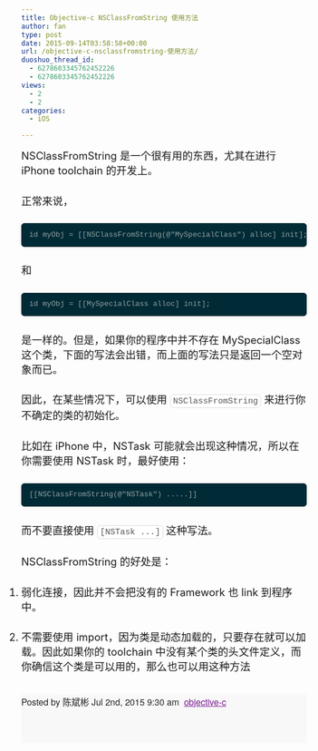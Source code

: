 ```yaml
---
title: Objective-c NSClassFromString 使用方法
author: fan
type: post
date: 2015-09-14T03:58:58+00:00
url: /objective-c-nsclassfromstring-使用方法/
duoshuo_thread_id:
  - 6278603345762452226
  - 6278603345762452226
views:
  - 2
  - 2
categories:
  - iOS

---
```

<p style="margin-top: 0px; margin-bottom: 1.5em; padding: 0px; border: 0px; font-style: inherit; font-variant: inherit; font-weight: inherit; font-stretch: inherit; line-height: inherit; font-family: inherit; font-size: 18.4px; vertical-align: baseline;">
  NSClassFromString 是一个很有用的东西，尤其在进行 iPhone toolchain 的开发上。
</p>

<p style="margin-top: 0px; margin-bottom: 1.5em; padding: 0px; border: 0px; font-style: inherit; font-variant: inherit; font-weight: inherit; font-stretch: inherit; line-height: inherit; font-family: inherit; font-size: 18.4px; vertical-align: baseline;">
  正常来说，
</p>

<pre style="margin-top: 0px; margin-bottom: 2.1em; padding: 0.8em 1em; border: 1px solid rgb(5, 35, 43); font-style: inherit; font-variant: inherit; font-weight: inherit; font-stretch: inherit; line-height: 1.45em; font-family: Menlo, Monaco, &#39;Andale Mono&#39;, &#39;lucida console&#39;, &#39;Courier New&#39;, monospace; font-size: 13px; vertical-align: baseline; box-shadow: rgba(0, 0, 0, 0.0588235) 0px 0px 10px; border-radius: 0.4em; color: rgb(147, 161, 161); overflow: auto; background-image: url(http://cnbin.github.io/images/noise.png?1431911703); background-color: rgb(0, 43, 54); background-position: 0% 0%;" class="brush:java;toolbar:false;">id&nbsp;myObj&nbsp;=&nbsp;[[NSClassFromString(@"MySpecialClass")&nbsp;alloc]&nbsp;init];</pre>

<p style="margin-top: 0px; margin-bottom: 1.5em; padding: 0px; border: 0px; font-style: inherit; font-variant: inherit; font-weight: inherit; font-stretch: inherit; line-height: inherit; font-family: inherit; font-size: 18.4px; vertical-align: baseline;">
  和
</p>

<pre style="margin-top: 0px; margin-bottom: 2.1em; padding: 0.8em 1em; border: 1px solid rgb(5, 35, 43); font-style: inherit; font-variant: inherit; font-weight: inherit; font-stretch: inherit; line-height: 1.45em; font-family: Menlo, Monaco, &#39;Andale Mono&#39;, &#39;lucida console&#39;, &#39;Courier New&#39;, monospace; font-size: 13px; vertical-align: baseline; box-shadow: rgba(0, 0, 0, 0.0588235) 0px 0px 10px; border-radius: 0.4em; color: rgb(147, 161, 161); overflow: auto; background-image: url(http://cnbin.github.io/images/noise.png?1431911703); background-color: rgb(0, 43, 54); background-position: 0% 0%;" class="brush:cpp;toolbar:false;">id&nbsp;myObj&nbsp;=&nbsp;[[MySpecialClass&nbsp;alloc]&nbsp;init];</pre>

<p style="margin-top: 0px; margin-bottom: 1.5em; padding: 0px; border: 0px; font-style: inherit; font-variant: inherit; font-weight: inherit; font-stretch: inherit; line-height: inherit; font-family: inherit; font-size: 18.4px; vertical-align: baseline;">
  是一样的。但是，如果你的程序中并不存在 MySpecialClass 这个类，下面的写法会出错，而上面的写法只是返回一个空对象而已。
</p>

<p style="margin-top: 0px; margin-bottom: 1.5em; padding: 0px; border: 0px; font-style: inherit; font-variant: inherit; font-weight: inherit; font-stretch: inherit; line-height: inherit; font-family: inherit; font-size: 18.4px; vertical-align: baseline;">
  因此，在某些情况下，可以使用&nbsp;<code style="margin: -1px 0px; padding: 0px 0.3em; border: 1px solid rgb(221, 221, 221); font-style: inherit; font-variant: inherit; font-weight: inherit; font-stretch: inherit; line-height: 1.5em; font-family: Menlo, Monaco, &#39;Andale Mono&#39;, &#39;lucida console&#39;, &#39;Courier New&#39;, monospace; font-size: 0.8em; vertical-align: baseline; display: inline-block; color: rgb(85, 85, 85); border-radius: 0.4em; background: rgb(255, 255, 255);">NSClassFromString</code>&nbsp;来进行你不确定的类的初始化。
</p>

<p style="margin-top: 0px; margin-bottom: 1.5em; padding: 0px; border: 0px; font-style: inherit; font-variant: inherit; font-weight: inherit; font-stretch: inherit; line-height: inherit; font-family: inherit; font-size: 18.4px; vertical-align: baseline;">
  比如在 iPhone 中，NSTask 可能就会出现这种情况，所以在你需要使用 NSTask 时，最好使用：
</p>

<pre style="margin-top: 0px; margin-bottom: 2.1em; padding: 0.8em 1em; border: 1px solid rgb(5, 35, 43); font-style: inherit; font-variant: inherit; font-weight: inherit; font-stretch: inherit; line-height: 1.45em; font-family: Menlo, Monaco, &#39;Andale Mono&#39;, &#39;lucida console&#39;, &#39;Courier New&#39;, monospace; font-size: 13px; vertical-align: baseline; box-shadow: rgba(0, 0, 0, 0.0588235) 0px 0px 10px; border-radius: 0.4em; color: rgb(147, 161, 161); overflow: auto; background-image: url(http://cnbin.github.io/images/noise.png?1431911703); background-color: rgb(0, 43, 54); background-position: 0% 0%;" class="brush:java;toolbar:false;">[[NSClassFromString(@"NSTask")&nbsp;.....]]</pre>

<p style="margin-top: 0px; margin-bottom: 1.5em; padding: 0px; border: 0px; font-style: inherit; font-variant: inherit; font-weight: inherit; font-stretch: inherit; line-height: inherit; font-family: inherit; font-size: 18.4px; vertical-align: baseline;">
  而不要直接使用&nbsp;<code style="margin: -1px 0px; padding: 0px 0.3em; border: 1px solid rgb(221, 221, 221); font-style: inherit; font-variant: inherit; font-weight: inherit; font-stretch: inherit; line-height: 1.5em; font-family: Menlo, Monaco, &#39;Andale Mono&#39;, &#39;lucida console&#39;, &#39;Courier New&#39;, monospace; font-size: 0.8em; vertical-align: baseline; display: inline-block; color: rgb(85, 85, 85); border-radius: 0.4em; background: rgb(255, 255, 255);">[NSTask ...]</code>&nbsp;这种写法。
</p>

<p style="margin-top: 0px; margin-bottom: 1.5em; padding: 0px; border: 0px; font-style: inherit; font-variant: inherit; font-weight: inherit; font-stretch: inherit; line-height: inherit; font-family: inherit; font-size: 18.4px; vertical-align: baseline;">
  NSClassFromString 的好处是：
</p>

<ol style="margin-bottom: 1.5em; padding: 0px; border: 0px; font-style: inherit; font-variant: inherit; font-weight: inherit; font-stretch: inherit; line-height: inherit; font-family: inherit; font-size: 18.4px; vertical-align: baseline;" class=" list-paddingleft-2">
  <li>
    <p style="margin-top: 0px; margin-bottom: 1.5em; padding: 0px; border: 0px; font-style: inherit; font-variant: inherit; font-weight: inherit; font-stretch: inherit; line-height: inherit; font-family: inherit; font-size: 18.4px; vertical-align: baseline;">
      弱化连接，因此并不会把没有的 Framework 也 link 到程序中。
    </p>
  </li>
  
  <li>
    <p style="margin-top: 0px; margin-bottom: 1.5em; padding: 0px; border: 0px; font-style: inherit; font-variant: inherit; font-weight: inherit; font-stretch: inherit; line-height: inherit; font-family: inherit; font-size: 18.4px; vertical-align: baseline;">
      不需要使用 import，因为类是动态加载的，只要存在就可以加载。因此如果你的 toolchain 中没有某个类的头文件定义，而你确信这个类是可以用的，那么也可以用这种方法
    </p>
  </li>
</ol>

<footer style="margin: 2em 0px 0px; padding: 0px 0px 2.5em; border: 0px; font-stretch: inherit; line-height: 27.6px; font-family: 'PT Sans', 'Helvetica Neue', Arial, sans-serif; font-size: 18.4px; vertical-align: baseline; color: rgb(34, 34, 34); white-space: normal; background-color: rgb(248, 248, 248);"> 

<p class="meta" style="margin-top: 0px; margin-bottom: 0.8em; padding: 0px; border: 0px; font-style: inherit; font-variant: inherit; font-weight: inherit; font-stretch: inherit; line-height: inherit; font-family: inherit; font-size: 0.85em; vertical-align: baseline; clear: both; overflow: hidden;">
  <span class="byline author vcard" style="margin: 0px; padding: 0px; border: 0px; font-style: inherit; font-variant: inherit; font-weight: inherit; font-stretch: inherit; line-height: inherit; font-family: inherit; font-size: 15.64px; vertical-align: baseline;">Posted by&nbsp;<span class="fn" style="margin: 0px; padding: 0px; border: 0px; font-style: inherit; font-variant: inherit; font-weight: inherit; font-stretch: inherit; line-height: inherit; font-family: inherit; font-size: 15.64px; vertical-align: baseline;">陈斌彬</span></span>&nbsp;<time class="entry-date" datetime="2015-07-02T09:30:24+08:00" style=" margin: 0px; padding: 0px; border: 0px; font-style: inherit; font-variant: inherit; font-weight: inherit; font-stretch: inherit; line-height: inherit; font-family: inherit; font-size: 15.64px; vertical-align: baseline;"><span class="date" style="margin: 0px; padding: 0px; border: 0px; font-style: inherit; font-variant: inherit; font-weight: inherit; font-stretch: inherit; line-height: inherit; font-family: inherit; font-size: 15.64px; vertical-align: baseline;"><span class="date-month" style="margin: 0px; padding: 0px; border: 0px; font-style: inherit; font-variant: inherit; font-weight: inherit; font-stretch: inherit; line-height: inherit; font-family: inherit; font-size: 15.64px; vertical-align: baseline;">Jul</span>&nbsp;<span class="date-day" style="margin: 0px; padding: 0px; border: 0px; font-style: inherit; font-variant: inherit; font-weight: inherit; font-stretch: inherit; line-height: inherit; font-family: inherit; font-size: 15.64px; vertical-align: baseline;">2</span><span class="date-suffix" style="margin: 0px; padding: 0px; border: 0px; font-style: inherit; font-variant: inherit; font-weight: inherit; font-stretch: inherit; line-height: inherit; font-family: inherit; font-size: 15.64px; vertical-align: baseline;">nd</span>,&nbsp;<span class="date-year" style="margin: 0px; padding: 0px; border: 0px; font-style: inherit; font-variant: inherit; font-weight: inherit; font-stretch: inherit; line-height: inherit; font-family: inherit; font-size: 15.64px; vertical-align: baseline;">2015</span></span>&nbsp;<span class="time" style="margin: 0px; padding: 0px; border: 0px; font-style: inherit; font-variant: inherit; font-weight: inherit; font-stretch: inherit; line-height: inherit; font-family: inherit; font-size: 15.64px; vertical-align: baseline;">9:30 am</span></time>&nbsp;<span class="categories" style="margin: 0px; padding: 0px; border: 0px; font-style: inherit; font-variant: inherit; font-weight: inherit; font-stretch: inherit; line-height: inherit; font-family: inherit; font-size: 15.64px; vertical-align: baseline;">&nbsp;<a class="category" href="http://cnbin.github.io/blog/categories/objective-c/" style="margin: 0px; padding: 0px; border: 0px; font-style: inherit; font-variant: inherit; font-weight: inherit; font-stretch: inherit; line-height: inherit; font-family: inherit; font-size: 15.64px; vertical-align: baseline; color: rgb(117, 21, 144); transition: color 0.3s; white-space: pre-wrap; word-wrap: break-word;">objective-c</a></span>
</p></footer>
